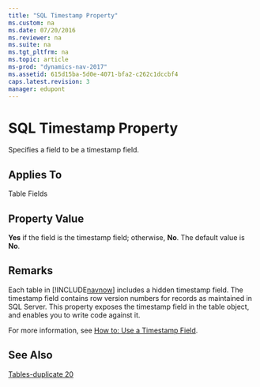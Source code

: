 ```yaml
---
title: "SQL Timestamp Property"
ms.custom: na
ms.date: 07/20/2016
ms.reviewer: na
ms.suite: na
ms.tgt_pltfrm: na
ms.topic: article
ms-prod: "dynamics-nav-2017"
ms.assetid: 615d15ba-5d0e-4071-bfa2-c262c1dccbf4
caps.latest.revision: 3
manager: edupont
---
```

# SQL Timestamp Property
Specifies a field to be a timestamp field.  
  
## Applies To  
 Table Fields  
  
## Property Value  
 **Yes** if the field is the timestamp field; otherwise, **No**. The default value is **No**.  
  
## Remarks  
 Each table in [!INCLUDE[navnow](includes/navnow_md.md)] includes a hidden timestamp field. The timestamp field contains row version numbers for records as maintained in SQL Server. This property exposes the timestamp field in the table object, and enables you to write code against it.  
  
 For more information, see [How to: Use a Timestamp Field](How%20to:%20Use%20a%20Timestamp%20Field.md).  
  
## See Also  
 [Tables\-duplicate 20](Tables-duplicate-20.md)